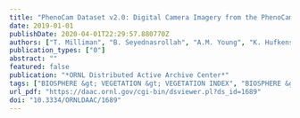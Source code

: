```yaml
---
title: "PhenoCam Dataset v2.0: Digital Camera Imagery from the PhenoCam Network, 2000-2018"
date: 2019-01-01
publishDate: 2020-04-01T22:29:57.880770Z
authors: ["T. Milliman", "B. Seyednasrollah", "A.M. Young", "K. Hufkens", "M.A. Friedl", "S. Frolking", "A.D. Richardson", "M. Abraha", "D.W. Allen", "M. Apple", "M.A. Arain", "J. Baker", "J.M. Baker", "C.J. Bernacchi", "J. Bhattacharjee", "P. Blanken", "D.D. Bosch", "R. Boughton", "E.H. Boughton", "R.F. Brown", "D.M. Browning", "N. Brunsell", "S.P. Burns", "M. Cavagna", "H. Chu", "P.E. Clark", "B.J. Conrad", "E. Cremonese", "D. Debinski", "A.R. Desai", "R. Diaz-Delgado", "L. Duchesne", "A.L. Dunn", "D.M. Eissenstat", "T. El-Madany", "D.S.S. Ellum", "S.M. Ernest", "A. Esposito", "L. Fenstermaker", "L.B. Flanagan", "B. Forsythe", "J. Gallagher", "D. Gianelle", "T. Griffis", "P. Groffman", "L. Gu", "J. Guillemot", "M. Halpin", "P.J. Hanson", "D. Hemming", "A.A. Hove", "E.R. Humphreys", "A. Jaimes-Hernandez", "A.A. Jaradat", "J. Johnson", "E. Keel", "V.R. Kelly", "J.W. Kirchner", "P.B. Kirchner", "M. Knapp", "M. Krassovski", "O. Langvall", "G. Lanthier", "G.l. Maire", "E. Magliulo", "T.A. Martin", "B. McNeil", "G.A. Meyer", "M. Migliavacca", "B.P. Mohanty", "C.E. Moore", "R. Mudd", "J.W. Munger", "Z.E. Murrell", "Z. Nesic", "H.S. Neufeld", "W. Oechel", "A.C. Oishi", "W.W. Oswald", "T.D. Perkins", "M.L. Reba", "B. Rundquist", "B.R. Runkle", "E.S. Russell", "E.J. Sadler", "A. Saha", "N.Z. Saliendra", "L. Schmalbeck", "M.D. Schwartz", "R.L. Scott", "E.M. Smith", "O. Sonnentag", "P. Stoy", "S. Strachan", "K. Suvocarev", "J.E. Thom", "R.Q. Thomas", "A.K. Van den berg", "R. Vargas", "C.S. Vogel", "J.J. Walker", "N. Webb", "P. Wetzel", "S. Weyers", "A.V. Whipple", "T.G. Whitham", "G. Wohlfahrt", "J.D. Wood", "J. Yang", "X. Yang", "G. Yenni", "Y. Zhang", "Q. Zhang", "D. Zona", "D. Baldocchi", "J. Verfaillie"]
publication_types: ["0"]
abstract: ""
featured: false
publication: "*ORNL Distributed Active Archive Center*"
tags: ["BIOSPHERE &gt; VEGETATION &gt; VEGETATION INDEX", "BIOSPHERE &gt; VEGETATION &gt; VEGETATION COVER", "BIOSPHERE &gt; VEGETATION &gt; PLANT PHENOLOGY", "BIOSPHERE &gt; VEGETATION &gt; PLANT CHARACTERISTICS", "FIELD INVESTIGATION &gt; CAMERA", "digital camera", "image processing", "Vegetation phenology"]
url_pdf: "https://daac.ornl.gov/cgi-bin/dsviewer.pl?ds_id=1689"
doi: "10.3334/ORNLDAAC/1689"
---
```


